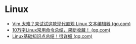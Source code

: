 # Linux

- [Vim 太难？来试试这款现代直观 Linux 文本编辑器 (qq.com)](https://mp.weixin.qq.com/s/jHkMQH-ppzCSCS_wdg0OIg)
- [10万字Linux常用命令总结，果断收藏！ (qq.com)](https://mp.weixin.qq.com/s/hp5Qfi99-JxM17lmTt76kw)
- [Linux基础知识点总结！很详细 (qq.com)](https://mp.weixin.qq.com/s/d86r_DeJRRv7lequ5nzM4A)